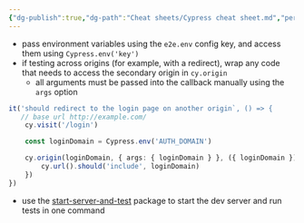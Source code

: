 ```yaml
---
{"dg-publish":true,"dg-path":"Cheat sheets/Cypress cheat sheet.md","permalink":"/cheat-sheets/cypress-cheat-sheet/","tags":["language/javascript","tech/testing"]}
---
```



- pass environment variables using the `e2e.env` config key, and access them using `Cypress.env('key')`
- if testing across origins (for example, with a redirect), wrap any code that needs to access the secondary origin in `cy.origin`
    - all arguments must be passed into the callback manually using the `args` option

```ts
it('should redirect to the login page on another origin`, () => {
   // base url http://example.com/
    cy.visit('/login')

    const loginDomain = Cypress.env('AUTH_DOMAIN')

    cy.origin(loginDomain, { args: { loginDomain } }, ({ loginDomain }) => {
        cy.url().should('include', loginDomain)
    })
})
```

- use the [start-server-and-test](https://www.npmjs.com/package/start-server-and-test) package to start the dev server and run tests in one command
